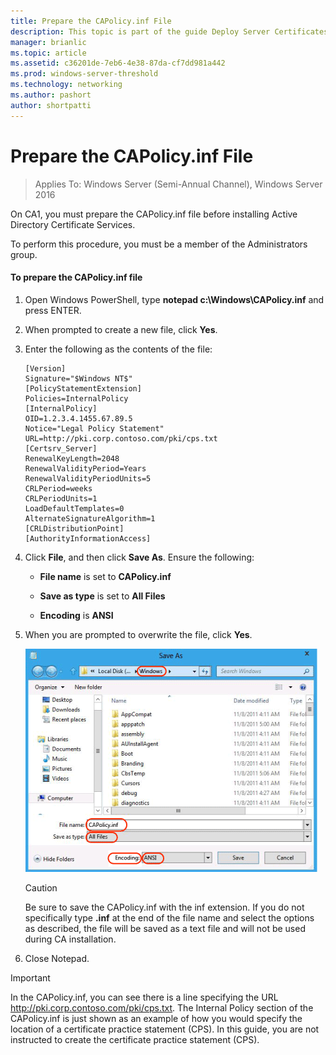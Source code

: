 ```yaml
---
title: Prepare the CAPolicy.inf File
description: This topic is part of the guide Deploy Server Certificates for 802.1X Wired and Wireless Deployments
manager: brianlic
ms.topic: article
ms.assetid: c36201de-7eb6-4e38-87da-cf7dd981a442
ms.prod: windows-server-threshold
ms.technology: networking
ms.author: pashort
author: shortpatti
---
```

# Prepare the CAPolicy.inf File

>Applies To: Windows Server (Semi-Annual Channel), Windows Server 2016

On CA1, you must prepare the CAPolicy.inf file before installing Active Directory Certificate Services.  
  
To perform this procedure, you must be a member of the Administrators group.  
  
#### To prepare the CAPolicy.inf file  
  
1.  Open Windows PowerShell, type **notepad c:\Windows\CAPolicy.inf** and press ENTER.  
  
2.  When prompted to create a new file, click **Yes**.  
  
3.  Enter the following as the contents of the file:  
  
    ```  
    [Version]  
    Signature="$Windows NT$"  
    [PolicyStatementExtension]  
    Policies=InternalPolicy  
    [InternalPolicy]  
    OID=1.2.3.4.1455.67.89.5  
    Notice="Legal Policy Statement"  
    URL=http://pki.corp.contoso.com/pki/cps.txt  
    [Certsrv_Server]  
    RenewalKeyLength=2048  
    RenewalValidityPeriod=Years  
    RenewalValidityPeriodUnits=5  
    CRLPeriod=weeks  
    CRLPeriodUnits=1  
    LoadDefaultTemplates=0  
    AlternateSignatureAlgorithm=1  
    [CRLDistributionPoint]  
    [AuthorityInformationAccess]  
    ```  
  
4.  Click **File**, and then click **Save As**. Ensure the following:  
  
    -   **File name** is set to **CAPolicy.inf**  
  
    -   **Save as type** is set to **All Files**  
  
    -   **Encoding** is **ANSI**  
  
5.  When you are prompted to overwrite the file, click **Yes**.  
  
    ![Notepad dialog box](../../../media/Prepare-the-CAPolicy-inf-File/001-SaveCAPolicyORCA1.gif)  
  
    > [!CAUTION]  
    > Be sure to save the CAPolicy.inf with the inf extension. If you do not specifically type **.inf** at the end of the file name and select the options as described, the file will be saved as a text file and will not be used during CA installation.  
  
6.  Close Notepad.  
  
> [!IMPORTANT]  
> In the CAPolicy.inf, you can see there is a line specifying the URL http://pki.corp.contoso.com/pki/cps.txt. The Internal Policy section of the CAPolicy.inf is just shown as an example of how you would specify the location of a certificate practice statement (CPS). In this guide, you are not instructed to create the certificate practice statement (CPS).  
  


